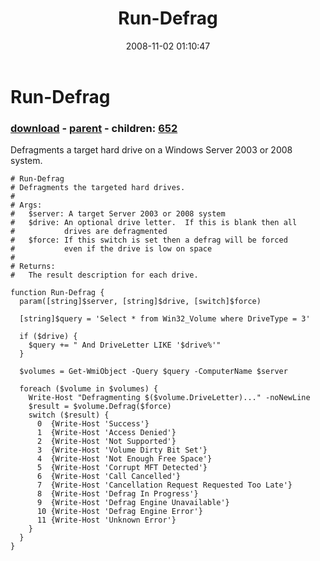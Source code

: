 ﻿---
pid:            651
poster:         tojo2000
title:          Run-Defrag
date:           2008-11-02 01:10:47
format:         posh
parent:         650
parent:         650
children:       652
---

# Run-Defrag

### [download](651.ps1) - [parent](650.md) - children: [652](652.md)

Defragments a target hard drive on a Windows Server 2003 or 2008 system.

```posh
# Run-Defrag
# Defragments the targeted hard drives.
#
# Args:
#   $server: A target Server 2003 or 2008 system
#   $drive: An optional drive letter.  If this is blank then all 
#           drives are defragmented
#   $force: If this switch is set then a defrag will be forced
#           even if the drive is low on space
#
# Returns:
#   The result description for each drive.

function Run-Defrag {
  param([string]$server, [string]$drive, [switch]$force)

  [string]$query = 'Select * from Win32_Volume where DriveType = 3'

  if ($drive) {
    $query += " And DriveLetter LIKE '$drive%'"
  }

  $volumes = Get-WmiObject -Query $query -ComputerName $server

  foreach ($volume in $volumes) {
    Write-Host "Defragmenting $($volume.DriveLetter)..." -noNewLine
    $result = $volume.Defrag($force)
    switch ($result) {
      0  {Write-Host 'Success'}
      1  {Write-Host 'Access Denied'}
      2  {Write-Host 'Not Supported'}
      3  {Write-Host 'Volume Dirty Bit Set'}
      4  {Write-Host 'Not Enough Free Space'}
      5  {Write-Host 'Corrupt MFT Detected'}
      6  {Write-Host 'Call Cancelled'}
      7  {Write-Host 'Cancellation Request Requested Too Late'}
      8  {Write-Host 'Defrag In Progress'}
      9  {Write-Host 'Defrag Engine Unavailable'}
      10 {Write-Host 'Defrag Engine Error'}
      11 {Write-Host 'Unknown Error'}
    }
  }
}
```
